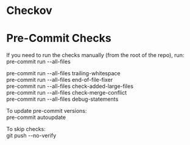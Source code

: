 # Checkov

# Pre-Commit Checks
If you need to run the checks manually (from the root of the repo), run: \
pre-commit run --all-files

pre-commit run --all-files trailing-whitespace \
pre-commit run --all-files end-of-file-fixer \
pre-commit run --all-files check-added-large-files \
pre-commit run --all-files check-merge-conflict \
pre-commit run --all-files debug-statements

To update pre-commit versions: \
pre-commit autoupdate

To skip checks: \
git push --no-verify
